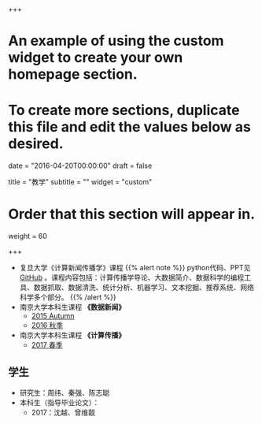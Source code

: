 +++
# An example of using the custom widget to create your own homepage section.
# To create more sections, duplicate this file and edit the values below as desired.

date = "2016-04-20T00:00:00"
draft = false

title = "教学"
subtitle = ""
widget = "custom"

# Order that this section will appear in.
weight = 60

+++

-  复旦大学《计算新闻传播学》课程
{{% alert note %}}
python代码、PPT见[GitHub](https://github.com/computational-class/cjc/) 。课程内容包括：计算传播学导论、大数据简介、数据科学的编程工具、数据抓取、数据清洗、统计分析、机器学习、文本挖掘、推荐系统、网络科学多个部分。
{{% /alert %}}
- 南京大学本科生课程 **《数据新闻》**
  - [2015 Autumn](https://github.com/data-journalism/djclass2015/)
  - [2016 秋季](https://github.com/data-journalism/dj2016)
- 南京大学本科生课程 **《计算传播》**
  - [2017 春季](https://github.com/computational-class/cc2017/)

## 学生
- 研究生：周纬、秦强、陈志聪
- 本科生（指导毕业论文）：
  - 2017：沈越、曾维靓
